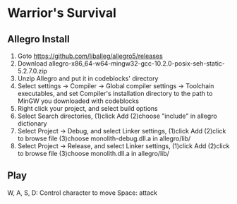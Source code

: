 # Warrior's Survival
## Allegro Install
1. Goto https://github.com/liballeg/allegro5/releases
2. Download allegro-x86_64-w64-mingw32-gcc-10.2.0-posix-seh-static-5.2.7.0.zip
3. Unzip Allegro and put it in codeblocks' directory
4. Select settings -> Compiler -> Global compiler settings -> Toolchain executables, and set Compiler's installation directory to the path to MinGW you downloaded with codeblocks
5. Right click your project, and select build options
6. Select Search directories, (1)click Add (2)choose "include" in allegro dictionary
7. Select Project -> Debug, and select Linker settings, (1)click Add (2)click to browse file (3)choose monolith-debug.dll.a in allegro/lib/
8. Select Project -> Release, and select Linker settings, (1)click Add (2)click to browse file (3)choose monolith.dll.a in allegro/lib/

## Play
W, A, S, D: Control character to move
Space: attack
